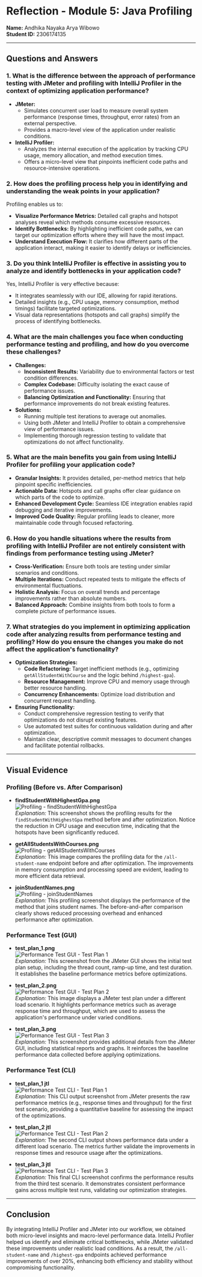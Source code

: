# Reflection - Module 5: Java Profiling

**Name:** Andhika Nayaka Arya Wibowo  
**Student ID:** 2306174135

---

## Questions and Answers

### 1. What is the difference between the approach of performance testing with JMeter and profiling with IntelliJ Profiler in the context of optimizing application performance?
- **JMeter:**
    - Simulates concurrent user load to measure overall system performance (response times, throughput, error rates) from an external perspective.
    - Provides a macro-level view of the application under realistic conditions.
- **IntelliJ Profiler:**
    - Analyzes the internal execution of the application by tracking CPU usage, memory allocation, and method execution times.
    - Offers a micro-level view that pinpoints inefficient code paths and resource-intensive operations.

### 2. How does the profiling process help you in identifying and understanding the weak points in your application?
Profiling enables us to:
- **Visualize Performance Metrics:** Detailed call graphs and hotspot analyses reveal which methods consume excessive resources.
- **Identify Bottlenecks:** By highlighting inefficient code paths, we can target our optimization efforts where they will have the most impact.
- **Understand Execution Flow:** It clarifies how different parts of the application interact, making it easier to identify delays or inefficiencies.

### 3. Do you think IntelliJ Profiler is effective in assisting you to analyze and identify bottlenecks in your application code?
Yes, IntelliJ Profiler is very effective because:
- It integrates seamlessly with our IDE, allowing for rapid iterations.
- Detailed insights (e.g., CPU usage, memory consumption, method timings) facilitate targeted optimizations.
- Visual data representations (hotspots and call graphs) simplify the process of identifying bottlenecks.

### 4. What are the main challenges you face when conducting performance testing and profiling, and how do you overcome these challenges?
- **Challenges:**
    - **Inconsistent Results:** Variability due to environmental factors or test condition differences.
    - **Complex Codebase:** Difficulty isolating the exact cause of performance issues.
    - **Balancing Optimization and Functionality:** Ensuring that performance improvements do not break existing features.
- **Solutions:**
    - Running multiple test iterations to average out anomalies.
    - Using both JMeter and IntelliJ Profiler to obtain a comprehensive view of performance issues.
    - Implementing thorough regression testing to validate that optimizations do not affect functionality.

### 5. What are the main benefits you gain from using IntelliJ Profiler for profiling your application code?
- **Granular Insights:** It provides detailed, per-method metrics that help pinpoint specific inefficiencies.
- **Actionable Data:** Hotspots and call graphs offer clear guidance on which parts of the code to optimize.
- **Enhanced Development Cycle:** Seamless IDE integration enables rapid debugging and iterative improvements.
- **Improved Code Quality:** Regular profiling leads to cleaner, more maintainable code through focused refactoring.

### 6. How do you handle situations where the results from profiling with IntelliJ Profiler are not entirely consistent with findings from performance testing using JMeter?
- **Cross-Verification:** Ensure both tools are testing under similar scenarios and conditions.
- **Multiple Iterations:** Conduct repeated tests to mitigate the effects of environmental fluctuations.
- **Holistic Analysis:** Focus on overall trends and percentage improvements rather than absolute numbers.
- **Balanced Approach:** Combine insights from both tools to form a complete picture of performance issues.

### 7. What strategies do you implement in optimizing application code after analyzing results from performance testing and profiling? How do you ensure the changes you make do not affect the application's functionality?
- **Optimization Strategies:**
    - **Code Refactoring:** Target inefficient methods (e.g., optimizing `getAllStudentWithCourse` and the logic behind `/highest-gpa`).
    - **Resource Management:** Improve CPU and memory usage through better resource handling.
    - **Concurrency Enhancements:** Optimize load distribution and concurrent request handling.
- **Ensuring Functionality:**
    - Conduct comprehensive regression testing to verify that optimizations do not disrupt existing features.
    - Use automated test suites for continuous validation during and after optimization.
    - Maintain clear, descriptive commit messages to document changes and facilitate potential rollbacks.

---

## Visual Evidence

### Profiling (Before vs. After Comparison)

- **findStudentWithHighestGpa.png**  
  ![Profiling - findStudentWithHighestGpa](./assets/images/findStudentWithHighestGpa.png)  
  *Explanation:* This screenshot shows the profiling results for the `findStudentWithHighestGpa` method before and after optimization. Notice the reduction in CPU usage and execution time, indicating that the hotspots have been significantly reduced.

- **getAllStudentsWithCourses.png**  
  ![Profiling - getAllStudentsWithCourses](./assets/images/getAllStudentsWithCourses.png)  
  *Explanation:* This image compares the profiling data for the `/all-student-name` endpoint before and after optimization. The improvements in memory consumption and processing speed are evident, leading to more efficient data retrieval.

- **joinStudentNames.png**  
  ![Profiling - joinStudentNames](./assets/images/joinStudentNames.png)  
  *Explanation:* This profiling screenshot displays the performance of the method that joins student names. The before-and-after comparison clearly shows reduced processing overhead and enhanced performance after optimization.

### Performance Test (GUI)

- **test_plan_1.png**  
  ![Performance Test GUI - Test Plan 1](./assets/images/test_plan_1.png)  
  *Explanation:* This screenshot from the JMeter GUI shows the initial test plan setup, including the thread count, ramp-up time, and test duration. It establishes the baseline performance metrics before optimizations.

- **test_plan_2.png**  
  ![Performance Test GUI - Test Plan 2](./assets/images/test_plan_2.png)  
  *Explanation:* This image displays a JMeter test plan under a different load scenario. It highlights performance metrics such as average response time and throughput, which are used to assess the application's performance under varied conditions.

- **test_plan_3.png**  
  ![Performance Test GUI - Test Plan 3](./assets/images/test_plan_3.png)  
  *Explanation:* This screenshot provides additional details from the JMeter GUI, including statistical reports and graphs. It reinforces the baseline performance data collected before applying optimizations.

### Performance Test (CLI)

- **test_plan_1 jtl**  
  ![Performance Test CLI - Test Plan 1](./assets/images/test_plan_1jtl.png)  
  *Explanation:* This CLI output screenshot from JMeter presents the raw performance metrics (e.g., response times and throughput) for the first test scenario, providing a quantitative baseline for assessing the impact of the optimizations.

- **test_plan_2 jtl**  
  ![Performance Test CLI - Test Plan 2](./assets/images/test_plan_2jtl.png)  
  *Explanation:* The second CLI output shows performance data under a different load scenario. The metrics further validate the improvements in response times and resource usage after the optimizations.

- **test_plan_3 jtl**  
  ![Performance Test CLI - Test Plan 3](./assets/images/test_plan_3jtl.png)  
  *Explanation:* This final CLI screenshot confirms the performance results from the third test scenario. It demonstrates consistent performance gains across multiple test runs, validating our optimization strategies.

---

## Conclusion

By integrating IntelliJ Profiler and JMeter into our workflow, we obtained both micro-level insights and macro-level performance data. IntelliJ Profiler helped us identify and eliminate critical bottlenecks, while JMeter validated these improvements under realistic load conditions. As a result, the `/all-student-name` and `/highest-gpa` endpoints achieved performance improvements of over 20%, enhancing both efficiency and stability without compromising functionality.
